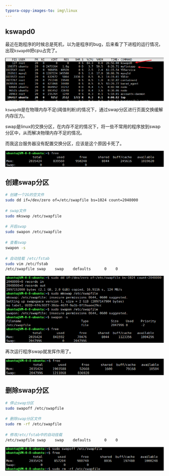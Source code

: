 ```yaml
---
typora-copy-images-to: img\linux
---
```






## kswapd0

最近在跑程序的时候总是死机，以为是程序的bug，后来看了下进程的运行情况，出现`kswapd0`把cpu占完了。

![image-20210319164107308](img/linux/image-20210319164107308.png)

`kswapd0`是在物理内存不足(阈值判断)的情况下，通过swap分区进行页面交换缓解内存压力。

swap是linux的交换分区，在内存不足的情况下，将一些不常用的程序放到swap分区中，从而解决物理内存不足的情况。

而我这台服务器没有配置交换分区，应该是这个原因卡死了。

![image-20210319164706858](img/linux/image-20210319164706858.png)



## 创建swap分区

```bash
# 创建一个2G的空文件
sudo dd if=/dev/zero of=/etc/swapfile bs=1024 count=2048000

# swap文件
sudo mkswap /etc/swapfile

# 开启swap
sudo swapon /etc/swapfile

# 查看swap
swapon -s

# 自动挂载 /etc/fstab
sudo vim /etc/fstab
/etc/swapfile swap    swap    defaults      0    0
```

![image-20210319165103339](img/linux/image-20210319165103339.png)



再次运行程序swap就发挥作用了。

![image-20210319165346874](img/linux/image-20210319165346874.png)



## 删除swap分区

```bash
# 停止swap分区
sudo swapoff /etc/swapfile

# 删除swap分区文件
sudo rm -rf /etc/swapfile

# 修改/etc/fstab中的自动挂载
/etc/swapfile swap    swap    defaults      0    0
```



![image-20210319163818394](img/linux/image-20210319163818394.png)